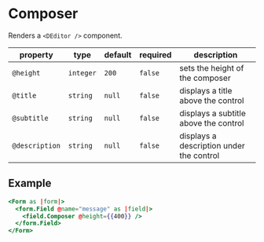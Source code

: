 # Composer

Renders a `<DEditor />` component.

| property       | type      | default | required | description                              |
| -------------- | --------- | ------- | -------- | ---------------------------------------- |
| `@height`      | `integer` | `200`   | `false`  | sets the height of the composer          |
| `@title`       | `string`  | `null`  | `false`  | displays a title above the control       |
| `@subtitle`    | `string`  | `null`  | `false`  | displays a subtitle above the control    |
| `@description` | `string`  | `null`  | `false`  | displays a description under the control |

## Example

```hbs
<Form as |form|>
  <form.Field @name="message" as |field|>
    <field.Composer @height={{400}} />
  </form.Field>
</Form>
```
